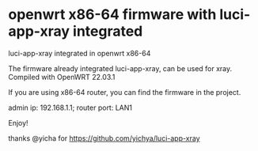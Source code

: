 # openwrt x86-64 firmware with luci-app-xray integrated
luci-app-xray integrated in openwrt x86-64

The firmware already integrated luci-app-xray, can be used for xray. Compiled with OpenWRT 22.03.1

If you are using x86-64 router, you can find the firmware in the project.


admin ip: 192.168.1.1; router port: LAN1

Enjoy!




thanks @yicha for https://github.com/yichya/luci-app-xray


